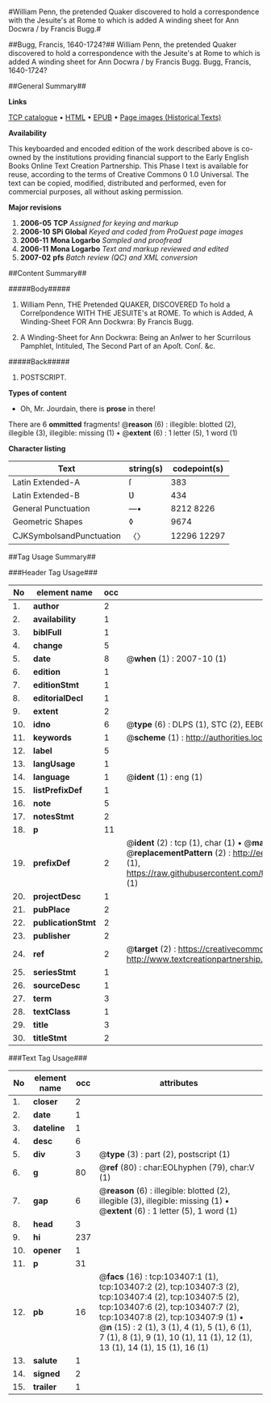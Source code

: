 #William Penn, the pretended Quaker discovered to hold a correspondence with the Jesuite's at Rome to which is added A winding sheet for Ann Docwra / by Francis Bugg.#

##Bugg, Francis, 1640-1724?##
William Penn, the pretended Quaker discovered to hold a correspondence with the Jesuite's at Rome to which is added A winding sheet for Ann Docwra / by Francis Bugg.
Bugg, Francis, 1640-1724?

##General Summary##

**Links**

[TCP catalogue](http://www.ota.ox.ac.uk/tcp/)  • 
[HTML](http://tei.it.ox.ac.uk/tcp/Texts-HTML/free/A30/A30049.html)  • 
[EPUB](http://tei.it.ox.ac.uk/tcp/Texts-EPUB/free/A30/A30049.epub) • 
[Page images (Historical Texts)](https://data.historicaltexts.jisc.ac.uk/view?pubId=eebo-15313263e&pageId=eebo-15313263e-103407-1)

**Availability**

This keyboarded and encoded edition of the
	       work described above is co-owned by the institutions
	       providing financial support to the Early English Books
	       Online Text Creation Partnership. This Phase I text is
	       available for reuse, according to the terms of Creative
	       Commons 0 1.0 Universal. The text can be copied,
	       modified, distributed and performed, even for
	       commercial purposes, all without asking permission.

**Major revisions**

1. __2006-05__ __TCP__ *Assigned for keying and markup*
1. __2006-10__ __SPi Global__ *Keyed and coded from ProQuest page images*
1. __2006-11__ __Mona Logarbo__ *Sampled and proofread*
1. __2006-11__ __Mona Logarbo__ *Text and markup reviewed and edited*
1. __2007-02__ __pfs__ *Batch review (QC) and XML conversion*

##Content Summary##

#####Body#####

1. William Penn, THE Pretended QUAKER, DISCOVERED To hold a Correſpondence WITH THE JESUITE's at ROME. To which is Added, A Winding-Sheet FOR Ann Dockwra: By Francis Bugg.

1. A Winding-Sheet for Ann Dockwra: Being an Anſwer to her Scurrilous Pamphlet, Intituled, The Second Part of an Apoſt. Conſ. &c.

#####Back#####

1. POSTSCRIPT.

**Types of content**

  * Oh, Mr. Jourdain, there is **prose** in there!

There are 6 **ommitted** fragments! 
 @__reason__ (6) : illegible: blotted (2), illegible (3), illegible: missing (1)  •  @__extent__ (6) : 1 letter (5), 1 word (1)

**Character listing**


|Text|string(s)|codepoint(s)|
|---|---|---|
|Latin Extended-A|ſ|383|
|Latin Extended-B|Ʋ|434|
|General Punctuation|—•|8212 8226|
|Geometric Shapes|◊|9674|
|CJKSymbolsandPunctuation|〈〉|12296 12297|

##Tag Usage Summary##

###Header Tag Usage###

|No|element name|occ|attributes|
|---|---|---|---|
|1.|__author__|2||
|2.|__availability__|1||
|3.|__biblFull__|1||
|4.|__change__|5||
|5.|__date__|8| @__when__ (1) : 2007-10 (1)|
|6.|__edition__|1||
|7.|__editionStmt__|1||
|8.|__editorialDecl__|1||
|9.|__extent__|2||
|10.|__idno__|6| @__type__ (6) : DLPS (1), STC (2), EEBO-CITATION (1), OCLC (1), VID (1)|
|11.|__keywords__|1| @__scheme__ (1) : http://authorities.loc.gov/ (1)|
|12.|__label__|5||
|13.|__langUsage__|1||
|14.|__language__|1| @__ident__ (1) : eng (1)|
|15.|__listPrefixDef__|1||
|16.|__note__|5||
|17.|__notesStmt__|2||
|18.|__p__|11||
|19.|__prefixDef__|2| @__ident__ (2) : tcp (1), char (1)  •  @__matchPattern__ (2) : ([0-9\-]+):([0-9IVX]+) (1), (.+) (1)  •  @__replacementPattern__ (2) : http://eebo.chadwyck.com/downloadtiff?vid=$1&page=$2 (1), https://raw.githubusercontent.com/textcreationpartnership/Texts/master/tcpchars.xml#$1 (1)|
|20.|__projectDesc__|1||
|21.|__pubPlace__|2||
|22.|__publicationStmt__|2||
|23.|__publisher__|2||
|24.|__ref__|2| @__target__ (2) : https://creativecommons.org/publicdomain/zero/1.0/ (1), http://www.textcreationpartnership.org/docs/. (1)|
|25.|__seriesStmt__|1||
|26.|__sourceDesc__|1||
|27.|__term__|3||
|28.|__textClass__|1||
|29.|__title__|3||
|30.|__titleStmt__|2||


###Text Tag Usage###

|No|element name|occ|attributes|
|---|---|---|---|
|1.|__closer__|2||
|2.|__date__|1||
|3.|__dateline__|1||
|4.|__desc__|6||
|5.|__div__|3| @__type__ (3) : part (2), postscript (1)|
|6.|__g__|80| @__ref__ (80) : char:EOLhyphen (79), char:V (1)|
|7.|__gap__|6| @__reason__ (6) : illegible: blotted (2), illegible (3), illegible: missing (1)  •  @__extent__ (6) : 1 letter (5), 1 word (1)|
|8.|__head__|3||
|9.|__hi__|237||
|10.|__opener__|1||
|11.|__p__|31||
|12.|__pb__|16| @__facs__ (16) : tcp:103407:1 (1), tcp:103407:2 (2), tcp:103407:3 (2), tcp:103407:4 (2), tcp:103407:5 (2), tcp:103407:6 (2), tcp:103407:7 (2), tcp:103407:8 (2), tcp:103407:9 (1)  •  @__n__ (15) : 2 (1), 3 (1), 4 (1), 5 (1), 6 (1), 7 (1), 8 (1), 9 (1), 10 (1), 11 (1), 12 (1), 13 (1), 14 (1), 15 (1), 16 (1)|
|13.|__salute__|1||
|14.|__signed__|2||
|15.|__trailer__|1||
